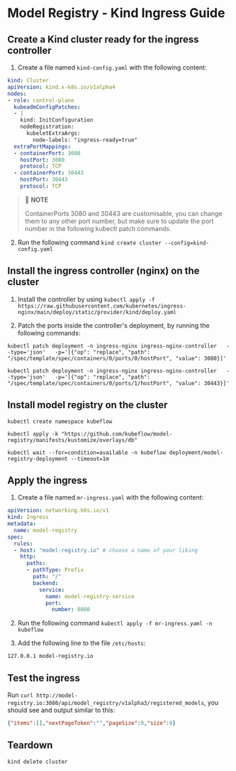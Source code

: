 # Model Registry - Kind Ingress Guide

## Create a Kind cluster ready for the ingress controller

1. Create a file named `kind-config.yaml` with the following content:

```yaml
kind: Cluster
apiVersion: kind.x-k8s.io/v1alpha4
nodes:
- role: control-plane
  kubeadmConfigPatches:
  - |
    kind: InitConfiguration
    nodeRegistration:
      kubeletExtraArgs:
        node-labels: "ingress-ready=true"
  extraPortMappings:
  - containerPort: 3080
    hostPort: 3080
    protocol: TCP
  - containerPort: 30443
    hostPort: 30443
    protocol: TCP
```

> 📖 **NOTE**
>
> ContainerPorts 3080 and 30443 are customisable, you can change them to any other port number, but make sure to update the port number in the following kubectl patch commands.

2. Run the following command `kind create cluster --config=kind-config.yaml`

## Install the ingress controller (nginx) on the cluster

1. Install the controller by using `kubectl apply -f https://raw.githubusercontent.com/kubernetes/ingress-nginx/main/deploy/static/provider/kind/deploy.yaml`


2. Patch the ports inside the controller's deployment, by running the following commands:

```shell
kubectl patch deployment -n ingress-nginx ingress-nginx-controller   --type='json'   -p='[{"op": "replace", "path": "/spec/template/spec/containers/0/ports/0/hostPort", "value": 3080}]'

kubectl patch deployment -n ingress-nginx ingress-nginx-controller   --type='json'   -p='[{"op": "replace", "path": "/spec/template/spec/containers/0/ports/1/hostPort", "value": 30443}]'
```

## Install model registry on the cluster

`kubectl create namespace kubeflow`

`kubectl apply -k "https://github.com/kubeflow/model-registry/manifests/kustomize/overlays/db"`

`kubectl wait --for=condition=available -n kubeflow deployment/model-registry-deployment --timeout=1m`

## Apply the ingress

1. Create a file named `mr-ingress.yaml` with the following content:

```yaml
apiVersion: networking.k8s.io/v1
kind: Ingress
metadata:
  name: model-registry
spec:
  rules:
  - host: "model-registry.io" # choose a name of your liking
    http:
      paths:
      - pathType: Prefix
        path: "/"
        backend:
          service:
            name: model-registry-service
            port:
              number: 8080
```

2. Run the following command `kubectl apply -f mr-ingress.yaml -n kubeflow`

3. Add the following line to the file `/etc/hosts`:

`127.0.0.1 model-registry.io`

## Test the ingress

Run `curl http://model-registry.io:3080/api/model_registry/v1alpha3/registered_models`, you should see and output similar to this:

```json
{"items":[],"nextPageToken":"","pageSize":0,"size":0}
```

## Teardown

`kind delete cluster`
